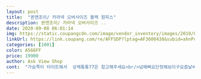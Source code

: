 ```yaml
---
layout: post 
title:  "퀸앤조이/ 카라넥 오버사이즈 블랙 원피스" 
description: 퀸앤조이/ 카라넥 오버사이즈 ..
date: 2020-09-08 06:01:14 
img: https://static.coupangcdn.com/image/vendor_inventory/images/2019/02/17/4/7/a4aa911e-6345-49ad-ba1b-470853d9553c.png 
linkUrl: https://link.coupang.com/re/AFFSDP?lptag=AF3600438&subid=ahnPublicAsk&pageKey=1580724747&itemId=2702542517&vendorItemId=4398350299&traceid=V0-113-d3a1945f6e622f8b 
categories: [1001] 
color: A566FF 
price: 19900 
author: Ask View Shop 
cont:  "가슴쪽이 타이트해서  상체통통77은 참고해주세요<br/>넘예뻐요단정해보이구요즘날씨에가디건하나걸치면딱이에요<br/>좋아하는 디자인인데<br/>화면과 똑같아요<br/>" 
---
```

